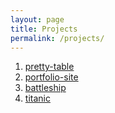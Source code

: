 ```yaml
---
layout: page
title: Projects
permalink: /projects/
---
```


1. [pretty-table](github.com/jacsmith21/pretty-table)
2. [portfolio-site](/portfolio)
3. [battleship](githuh.com/jacsmith21/battleship)
4. [titanic](githuh.com/jacsmith21/titanic)
